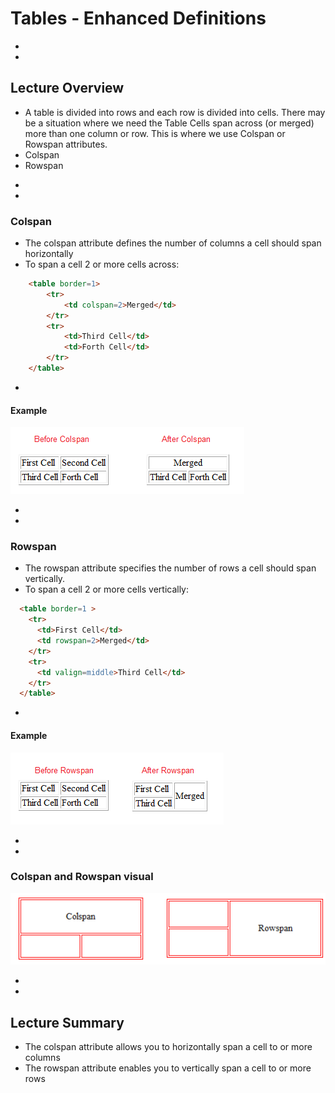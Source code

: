 # Tables - Enhanced Definitions


-
-
## Lecture Overview
* A table is divided into rows and each row is divided into cells. There may be a situation where we need the Table Cells span across (or merged) more than one column or row. This is where we use Colspan or Rowspan attributes.
* Colspan
* Rowspan




-
-
### Colspan
* The colspan attribute defines the number of columns a cell should span horizontally
* To span a cell 2 or more cells across:

```HTML
	<table border=1>
		<tr>
			<td colspan=2>Merged</td>
		</tr>
		<tr>
			<td>Third Cell</td>
			<td>Forth Cell</td>
		</tr>
	</table>
```

-
#### Example
<img src="colspan.png">



-
-
### Rowspan
* The rowspan attribute specifies the number of rows a cell should span vertically.
* To span a cell 2 or more cells vertically:

```HTML
  <table border=1 >
    <tr>
      <td>First Cell</td>
      <td rowspan=2>Merged</td>
    </tr>
    <tr>
      <td valign=middle>Third Cell</td>
    </tr>
  </table>
```

-
#### Example
<img src="rowspan.png">


-
-
### Colspan and Rowspan visual
<img src="colspan-rowspan.png">



-
-
## Lecture Summary
* The colspan attribute allows you to horizontally span a cell to or more columns
* The rowspan attribute enables you to vertically span a cell to or more rows

